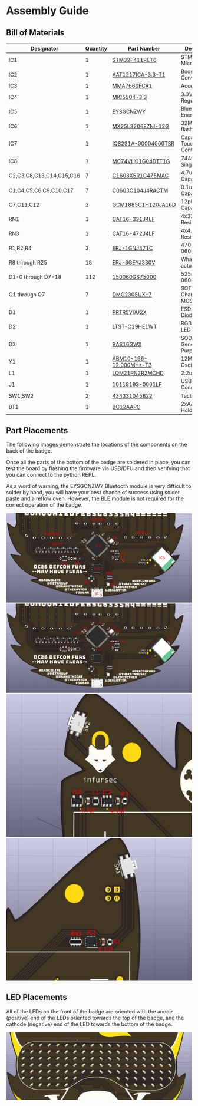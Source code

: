 Assembly Guide
==============

Bill of Materials
-----------------

| Designator                | Quantity | Part Number                                                                                   | Description |
|---------------------------|----------|-----------------------------------------------------------------------------------------------|-------------|
| IC1                       | 1        | [STM32F411RET6](https://www.mouser.com/ProductDetail/511-STM32F401RET6)                       | STM32F4 Microcontroller |
| IC2                       | 1        | [AAT1217ICA-3.3-T1](https://www.mouser.com/ProductDetail/873-AAT1217ICA3.3T1)                 | Boost Converter |
| IC3                       | 1        | [MMA7660FCR1](http://www.newark.com/nxp/mma7660fct/3-axis-accelerometer-1-5g-dfn/dp/74P0443?st=MMA7660) | Accelerometer |
| IC4                       | 1        | [MIC5504-3.3](https://www.mouser.com/ProductDetail/998-MIC5504-3.3YM5TR)                      | 3.3V LDO Regulator |
| IC5                       | 1        | [EYSGCNZWY](https://www.mouser.com/ProductDetail/963-EYSGCNZWY)                               | Bluetooth Low Energy Module |
| IC6                       | 1        | [MX25L3206EZNI-12G](https://www.digikey.com/product-detail/en/macronix/MX25L3206EZNI-12G/1092-1077-ND/2744760) | 32Mbit SPI flash |
| IC7                       | 1        | [IQS231A-00004000TSR](https://www.mouser.com/ProductDetail/957-IQS231A004000TSR)              | Capacative Touch Controller |
| IC8                       | 1        | [MC74VHC1G04DTT1G](https://www.mouser.com/ProductDetail/863-MC74VHC1G04DTT1G)                 | 74AHC1G04 Single Inverter |
| C2,C3,C8,C13,C14,C15,C16  | 7        | [C1608X5R1C475MAC](https://www.mouser.com/ProductDetail/810-C1608X5R1C475MAC)                 | 4.7uF MLCC Capacitor |
| C1,C4,C5,C6,C9,C10,C17    | 7        | [C0603C104J4RACTM](https://www.mouser.com/ProductDetail/80-C0603C104J4RACTM)                  | 0.1uF MLCC Capacitor |
| C7,C11,C12                | 3        | [GCM1885C1H120JA16D](https://www.mouser.com/ProductDetail/81-GCM1885C1H120JA6D)               | 12pF MLCC Capacitor |
| RN1                       | 1        | [CAT16-331J4LF](https://www.mouser.com/ProductDetail/652-CAT16-331J4LF)                       | 4x330 Ohm Resistor Array |
| RN3                       | 1        | [CAT16-472J4LF](https://www.mouser.com/ProductDetail/652-CAT16-472J4LF)                       | 4x4.7k Ohm Resistor Array |
| R1,R2,R4                  | 3        | [ERJ-1GNJ471C](https://www.mouser.com/ProductDetail/667-ERJ-1GNJ471C)                         | 470 Ohm 0603 Resistor |
| R8 through R25            | 18       | [ERJ-3GEYJ330V](https://www.mouser.com/ProductDetail/667-ERJ-3GEYJ330V)                       | What did we actually use? |
| D1-0 through D7-18        | 112      | [150060GS75000](https://www.mouser.com/ProductDetail/710-150060GS75000)                       | 525nm Green 0603 LED |
| Q1 through Q7             | 7        | [DMG2305UX-7](https://www.mouser.com/ProductDetail/621-DMG2305UX-7)                           | SOT-23 P-Channel MOSFET |
| D1                        | 1        | [PRTR5V0U2X](https://www.mouser.com/ProductDetail/771-PRTR5V0U2X-T-R)                         | ESD Protection Diode |
| D2                        | 1        | [LTST-C19HE1WT](https://www.mouser.com/ProductDetail/859-LTST-C19HE1WT)                       | RGB Status LED |
| D3                        | 1        | [BAS16GWX](https://www.mouser.com/ProductDetail/841-BAS16GWX)                                 | SOD-123 General Purpose Diode |
| Y1                        | 1        | [ABM10-166-12.000MHz-T3](https://www.mouser.com/ProductDetail/815-ABM10-166-12T)              | 12MHz Crystal Oscillator |
| L1                        | 1        | [LQM21PN2R2MCHD](https://www.mouser.com/ProductDetail/81-LQM21PN2R2MCHD)                      | 2.2uH Inductor |
| J1                        | 1        | [10118193-0001LF](https://www.mouser.com/ProductDetail/649-10118193-0001LF)                   | USB Micro-B Connector |
| SW1,SW2                   | 2        | [434331045822](https://www.digikey.com/product-detail/en/wurth-electronics-inc/434331045822/732-7055-1-ND/5225503) | Tactile Switch |
| BT1                       | 1        | [BC12AAPC](https://www.digikey.com/product-detail/en/mpd-memory-protection-devices/BC12AAPC/BC12AAPC-ND/2439230) | 2xAA Battery Holder |

Part Placements
---------------
The following images demonstrate the locations of the components on the back of the badge.

Once all the parts of the bottom of the badge are soldered in place, you can test the board
by flashing the firmware via USB/DFU and then verifying that you can connect to the python
REPL.

As a word of warning, the EYSGCNZWY Bluetooth module is very difficult to solder by hand,
you will have your best chance of success using solder paste and a reflow oven. However,
the BLE module is not required for the correct operation of the badge.

![Component Placement](img/dcfurs-back-components.png "Component Placement")
![Capacitor Placement](img/dcfurs-back-capacitors.png "Capacitor Placement")
![Power Supplies](img/dcfurs-back-power.png "Power Supplies")
![Accelerometer](img/dcfurs-back-accel.png "Accelerometer")

LED Placements
--------------
All of the LEDs on the front of the badge are oriented with the anode (positive) end of the
LEDs oriented towards the top of the badge, and the cathode (negative) end of the LED
towards the bottom of the badge.

![Front LED Matrix](img/dcfurs-front-matrix.png "Front LED Matrix")